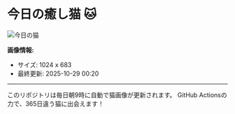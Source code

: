 # 今日の癒し猫 🐱

![今日の猫](https://cdn2.thecatapi.com/images/MTUyMzExNg.jpg)

**画像情報:**
- サイズ: 1024 x 683
- 最終更新: 2025-10-29 00:20

---

このリポジトリは毎日朝9時に自動で猫画像が更新されます。
GitHub Actionsの力で、365日違う猫に出会えます！
